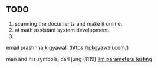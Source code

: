 ## TODO

1. scanning the documents and make it online. 
2. ai math assistant system development.
3. 



email prashnna k gyawali (https://pkgyawali.com/)

man and his symbols, carl jung (1119)
[llm parameters testing](https://machinelearningmastery.com/understanding-text-generation-parameters-in-transformers/)






